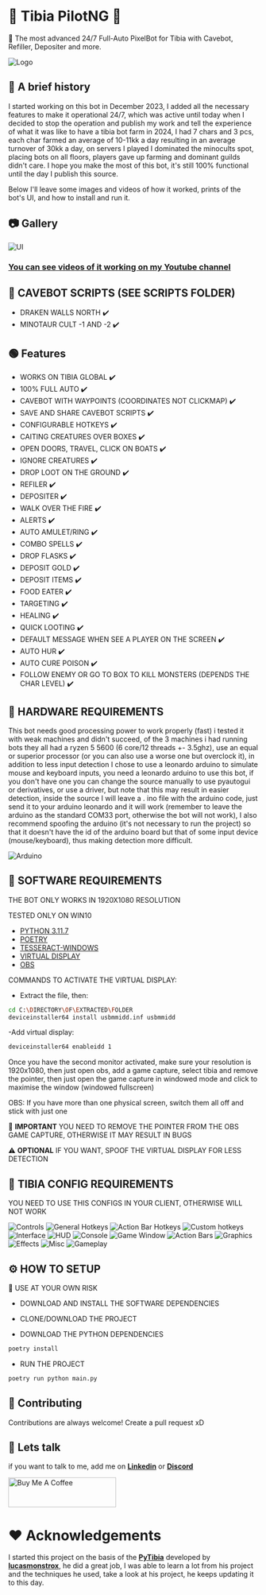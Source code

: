 # 👑 Tibia PilotNG 👑

🤖 The most advanced 24/7 Full-Auto PixelBot for Tibia with Cavebot, Refiller, Depositer and more.

![Logo](docs/assets/images/logo.png)

## 📖 A brief history

I started working on this bot in December 2023, I added all the necessary features to make it operational 24/7, which was active until today when I decided to stop the operation and publish my work and tell the experience of what it was like to have a tibia bot farm in 2024, I had 7 chars and 3 pcs, each char farmed an average of 10-11kk a day resulting in an average turnover of 30kk a day, on servers I played I dominated the minocults spot, placing bots on all floors, players gave up farming and dominant guilds didn't care. I hope you make the most of this bot, it's still 100% functional until the day I publish this source.

Below I'll leave some images and videos of how it worked, prints of the bot's UI, and how to install and run it.

## 📷 Gallery

![UI](docs/assets/images/ui.png)

### [You can see videos of it working on my Youtube channel](https://www.youtube.com/channel/UC4uyI035S2h0z862wpYVqXA)

## 📝 CAVEBOT SCRIPTS (SEE SCRIPTS FOLDER)

- DRAKEN WALLS NORTH ✔️
- MINOTAUR CULT -1 AND -2 ✔️

## 🟢 Features

- WORKS ON TIBIA GLOBAL ✔️
- 100% FULL AUTO ✔️
- CAVEBOT WITH WAYPOINTS (COORDINATES NOT CLICKMAP) ✔️
- SAVE AND SHARE CAVEBOT SCRIPTS ✔️
- CONFIGURABLE HOTKEYS ✔️
- CAITING CREATURES OVER BOXES ✔️
- OPEN DOORS, TRAVEL, CLICK ON BOATS ✔️
- IGNORE CREATURES ✔️
- DROP LOOT ON THE GROUND ✔️
- REFILER ✔️
- DEPOSITER ✔️
- WALK OVER THE FIRE ✔️
- ALERTS ✔️
- AUTO AMULET/RING ✔️
- COMBO SPELLS ✔️
- DROP FLASKS ✔️
- DEPOSIT GOLD ✔️
- DEPOSIT ITEMS ✔️
- FOOD EATER ✔️
- TARGETING ✔️
- HEALING ✔️
- QUICK LOOTING ✔️
- DEFAULT MESSAGE WHEN SEE A PLAYER ON THE SCREEN ✔️
- AUTO HUR ✔️
- AUTO CURE POISON ✔️
- FOLLOW ENEMY OR GO TO BOX TO KILL MONSTERS (DEPENDS THE CHAR LEVEL) ✔️

## 🔴 HARDWARE REQUIREMENTS

This bot needs good processing power to work properly (fast) i tested it with weak machines and didn't succeed, of the 3 machines i had running bots they all had a ryzen 5 5600 (6 core/12 threads +- 3.5ghz), use an equal or superior processor (or you can also use a worse one but overclock it), in addition to less input detection I chose to use a leonardo arduino to simulate mouse and keyboard inputs, you need a leonardo arduino to use this bot, if you don't have one you can change the source manually to use pyautogui or derivatives, or use a driver, but note that this may result in easier detection, inside the source I will leave a . ino file with the arduino code, just send it to your arduino leonardo and it will work (remember to leave the arduino as the standard COM33 port, otherwise the bot will not work), I also recommend spoofing the arduino (it's not necessary to run the project) so that it doesn't have the id of the arduino board but that of some input device (mouse/keyboard), thus making detection more difficult.

![Arduino](docs/assets/images/arduino.png)

## 🔴 SOFTWARE REQUIREMENTS

THE BOT ONLY WORKS IN 1920X1080 RESOLUTION

TESTED ONLY ON WIN10

- [PYTHON 3.11.7](https://www.python.org/downloads/release/python-3117/)
- [POETRY](https://python-poetry.org/)
- [TESSERACT-WINDOWS](https://github.com/UB-Mannheim/tesseract/wiki)
- [VIRTUAL DISPLAY](https://www.amyuni.com/downloads/usbmmidd_v2.zip&v=ybHKFZjSkVY)
- [OBS](https://obsproject.com/pt-br/download)

COMMANDS TO ACTIVATE THE VIRTUAL DISPLAY:

- Extract the file, then:

```bash
cd C:\DIRECTORY\OF\EXTRACTED\FOLDER
deviceinstaller64 install usbmmidd.inf usbmmidd
```

-Add virtual display:

```bash
deviceinstaller64 enableidd 1
```

Once you have the second monitor activated, make sure your resolution is 1920x1080, then just open obs, add a game capture, select tibia and remove the pointer, then just open the game capture in windowed mode and click to maximise the window (windowed fullscreen)

OBS: If you have more than one physical screen, switch them all off and stick with just one

🔴 **IMPORTANT** YOU NEED TO REMOVE THE POINTER FROM THE OBS GAME CAPTURE, OTHERWISE IT MAY RESULT IN BUGS

⚠️ **OPTIONAL** IF YOU WANT, SPOOF THE VIRTUAL DISPLAY FOR LESS DETECTION

## 🔴 TIBIA CONFIG REQUIREMENTS

YOU NEED TO USE THIS CONFIGS IN YOUR CLIENT, OTHERWISE WILL NOT WORK

![Controls](docs/assets/images/controls.png)
![General Hotkeys](docs/assets/images/generalHotkeys.png)
![Action Bar Hotkeys](docs/assets/images/actionBarHotkeys.png)
![Custom hotkeys](docs/assets/images/customHotkeys.png)
![Interface](docs/assets/images/interface.png)
![HUD](docs/assets/images/hud.png)
![Console](docs/assets/images/console.png)
![Game Window](docs/assets/images/gameWindow.png)
![Action Bars](docs/assets/images/actionBars.png)
![Graphics](docs/assets/images/graphics.png)
![Effects](docs/assets/images/effects.png)
![Misc](docs/assets/images/misc.png)
![Gameplay](docs/assets/images/gameplay.png)

## ⚙️ HOW TO SETUP

🔴 USE AT YOUR OWN RISK

- DOWNLOAD AND INSTALL THE SOFTWARE DEPENDENCIES

- CLONE/DOWNLOAD THE PROJECT

- DOWNLOAD THE PYTHON DEPENDENCIES

```bash
poetry install
```

- RUN THE PROJECT

```bash
poetry run python main.py
```

## 🤝 Contributing

Contributions are always welcome! Create a pull request xD

## 💬 Lets talk

if you want to talk to me, add me on [**Linkedin**](https://br.linkedin.com/in/paulordyl) or [**Discord**](https://discord.gg/YzVhxzy4W6)

<a href="https://www.buymeacoffee.com/paulordyl" target="_blank"><img src="https://cdn.buymeacoffee.com/buttons/v2/default-yellow.png" alt="Buy Me A Coffee" style="height: 60px !important;width: 217px !important;" ></a>


# ❤️ Acknowledgements

I started this project on the basis of the [**PyTibia**](https://github.com/lucasmonstrox/PyTibia) developed by [**lucasmonstrox**](https://github.com/lucasmonstrox), he did a great job, I was able to learn a lot from his project and the techniques he used, take a look at his project, he keeps updating it to this day.
